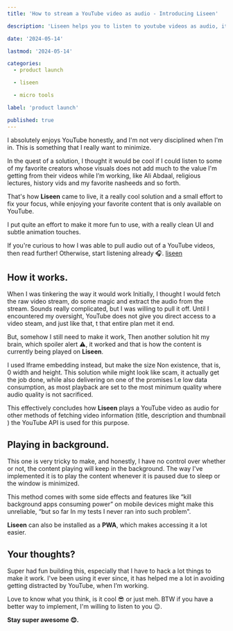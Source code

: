 ```yaml
---
title: 'How to stream a YouTube video as audio - Introducing Liseen'

description: 'Liseen helps you to listen to youtube videos as audio, it a really cool solution and a small effort to fix your focus, while enjoying your favorite content that is only available on YouTube.'

date: '2024-05-14'

lastmod: '2024-05-14'

categories:
  - product launch

  - liseen

  - micro tools

label: 'product launch'

published: true
---
```


I absolutely enjoys YouTube honestly, and I'm not very disciplined when I'm in. This is something that I really want to minimize.

In the quest of a solution, I thought it would be cool if I could listen to some of my favorite creators whose visuals does not add much to the value I'm getting from their videos while I’m working, like Ali Abdaal, religious lectures, history vids and my favorite nasheeds and so forth.

That's how **Liseen** came to live, it a really cool solution and a small effort to fix your focus, while enjoying your favorite content that is only available on YouTube.

I put quite an effort to make it more fun to use, with a really clean UI and subtle animation touches.

If you're curious to how I was able to pull audio out of a YouTube videos, then read further! Otherwise, start listening already 🎧. [liseen](https://liseen.vercel.app)

## How it works.

When I was tinkering the way it would work Initially, I thought I would fetch the raw video stream, do some magic and extract the audio from the stream. Sounds really complicated, but I was willing to pull it off. Until I encountered my oversight, YouTube does not give you direct access to a video steam, and just like that, t that entire plan met it end.

But, somehow I still need to make it work, Then another solution hit my brain, which spoiler alert ⚠, it worked and that is how the content is currently being played on **Liseen**.

I used Iframe embedding instead, but make the size Non existence, that is, 0 width and height. This solution while might look like scam, it actually get the job done, while also delivering on one of the promises I.e low data consumption, as most playback are set to the most minimum quality where audio quality is not sacrificed.

This effectively concludes how **Liseen** plays a YouTube video as audio for other methods of fetching video information (title, description and thumbnail ) the YouTube API is used for this purpose.

## Playing in background.

This one is very tricky to make, and honestly, I have no control over whether or not, the content playing will keep in the background. The way I've implemented it is to play the content whenever it is paused due to sleep or the window is minimized.

This method comes with some side effects and features like “kill background apps consuming power” on mobile devices might make this unreliable, “but so far In my tests I never ran into such problem".

**Liseen** can also be installed as a **PWA**, which makes accessing it a lot easier.

## Your thoughts?

Super had fun building this, especially that I have to hack a lot things to make it work. I've been using it ever since, it has helped me a lot in avoiding getting distracted by YouTube, when I’m working.

Love to know what you think, is it cool 😎 or just meh. BTW if you have a better way to implement, I'm willing to listen to you 😉.

**Stay super awesome 😊.**
